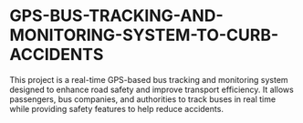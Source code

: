 # GPS-BUS-TRACKING-AND-MONITORING-SYSTEM-TO-CURB-ACCIDENTS
This project is a real-time GPS-based bus tracking and monitoring system designed to enhance road safety and improve transport efficiency. It allows passengers, bus companies, and authorities to track buses in real time while providing safety features to help reduce accidents.
